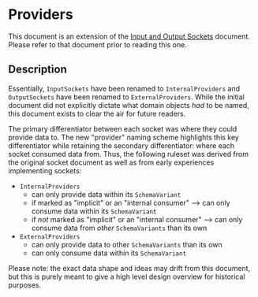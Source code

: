 # Providers

This document is an extension of the [Input and Output Sockets](input-output-sockets.md) document.
Please refer to that document prior to reading this one.

## Description

Essentially, `InputSockets` have been renamed to `InternalProviders` and `OutputSockets` have been renamed to
`ExternalProviders`.
While the initial document did not explicitly dictate what domain objects _had_ to be named, this document exists to
clear the air for future readers.

The primary differentiator between each socket was where they could provide data to.
The new "provider" naming scheme highlights this key differentiator while retaining the secondary differentiator: where each socket
consumed data from.
Thus, the following ruleset was derived from the original socket document as well as from early experiences implementing sockets:

- `InternalProviders`
  - can only provide data within its `SchemaVariant`
  - if marked as "implicit" or an "internal consumer" --> can only consume data within its `SchemaVariant`
  - if _not_ marked as "implicit" or an "internal consumer" --> can only consume data from _other_ `SchemaVariants` than its own
- `ExternalProviders`
  - can only provide data to other `SchemaVariants` than its own
  - can only consume data within its `SchemaVariant`

Please note: the exact data shape and ideas may drift from this document, but this is purely meant to give a high level
design overview for historical purposes.
